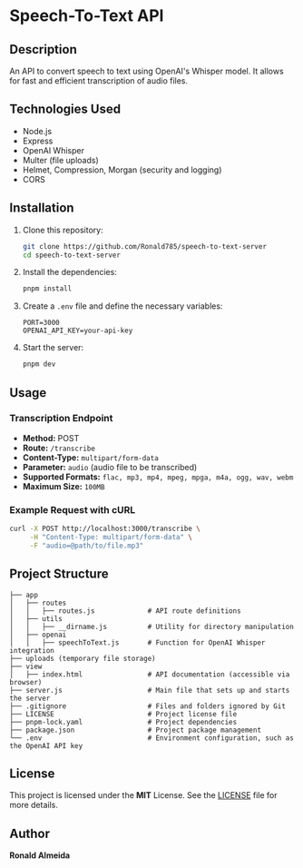 # Speech-To-Text API

## Description
An API to convert speech to text using OpenAI's Whisper model. It allows for fast and efficient transcription of audio files.

## Technologies Used
- Node.js
- Express
- OpenAI Whisper
- Multer (file uploads)
- Helmet, Compression, Morgan (security and logging)
- CORS

## Installation

1. Clone this repository:
   ```sh
   git clone https://github.com/Ronald785/speech-to-text-server
   cd speech-to-text-server
   ```

2. Install the dependencies:
   ```sh
   pnpm install
   ```

3. Create a `.env` file and define the necessary variables:
   ```env
   PORT=3000
   OPENAI_API_KEY=your-api-key
   ```

4. Start the server:
   ```sh
   pnpm dev
   ```

## Usage

### Transcription Endpoint
- **Method:** POST
- **Route:** `/transcribe`
- **Content-Type:** `multipart/form-data`
- **Parameter:** `audio` (audio file to be transcribed)
- **Supported Formats:** `flac, mp3, mp4, mpeg, mpga, m4a, ogg, wav, webm`
- **Maximum Size:** `100MB`

### Example Request with cURL
```sh
curl -X POST http://localhost:3000/transcribe \
     -H "Content-Type: multipart/form-data" \
     -F "audio=@path/to/file.mp3"
```

## Project Structure
```
├── app
│   ├── routes
│   │   ├── routes.js             # API route definitions
│   ├── utils
│   │   ├── __dirname.js          # Utility for directory manipulation
│   ├── openai
│   │   ├── speechToText.js       # Function for OpenAI Whisper integration
├── uploads (temporary file storage)
├── view
│   ├── index.html                # API documentation (accessible via browser)
├── server.js                     # Main file that sets up and starts the server
├── .gitignore                    # Files and folders ignored by Git
├── LICENSE                       # Project license file
├── pnpm-lock.yaml                # Project dependencies
├── package.json                  # Project package management
└── .env                          # Environment configuration, such as the OpenAI API key
```

## License
This project is licensed under the **MIT** License. See the [LICENSE](./LICENSE) file for more details.

## Author
**Ronald Almeida**
